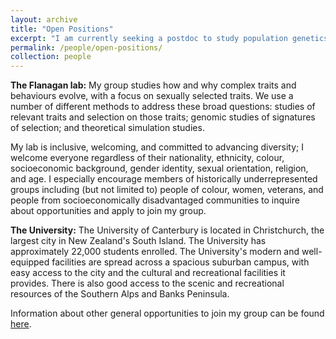 ```yaml
---
layout: archive
title: "Open Positions"
excerpt: "I am currently seeking a postdoc to study population genetics in emperor penguins!<br><img src='/images/IMG_3174.JPG' width='500'>"
permalink: /people/open-positions/
collection: people
---
```


**The Flanagan lab:** My group studies how and why complex traits and behaviours evolve, with a focus on sexually selected traits. We use a number of different methods to address these broad questions: studies of relevant traits and selection on those traits; genomic studies of signatures of selection; and theoretical simulation studies. 

My lab is inclusive, welcoming, and committed to advancing diversity; I welcome everyone regardless of their nationality, ethnicity, colour, socioeconomic background, gender identity, sexual orientation, religion, and age. I especially encourage members of historically underrepresented groups including (but not limited to) people of colour, women, veterans, and people from socioeconomically disadvantaged communities to inquire about opportunities and apply to join my group. 

**The University:** The University of Canterbury is located in Christchurch, the largest city in New Zealand's South Island. The University has approximately 22,000 students enrolled. The University's modern and well-equipped facilities are spread across a spacious suburban campus, with easy access to the city and the cultural and recreational facilities it provides. There is also good access to the scenic and recreational resources of the Southern Alps and Banks Peninsula.  

Information about other general opportunities to join my group can be found [here](https://flanagan-lab.github.io/people/join).

